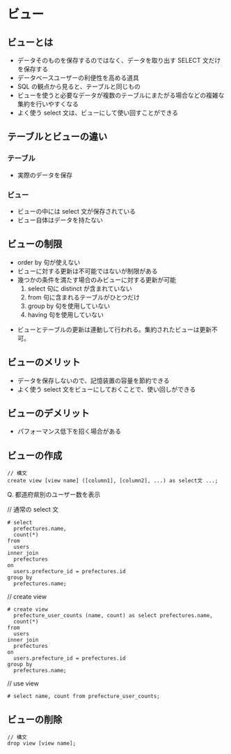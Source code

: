 # ビュー

## ビューとは

- データそのものを保存するのではなく、データを取り出す SELECT 文だけを保存する
- データベースユーザーの利便性を高める道具
- SQL の観点から見ると、テーブルと同じもの
- ビューを使うと必要なデータが複数のテーブルにまたがる場合などの複雑な集約を行いやすくなる
- よく使う select 文は、ビューにして使い回すことができる

## テーブルとビューの違い

### テーブル

- 実際のデータを保存

### ビュー

- ビューの中には select 文が保存されている
- ビュー自体はデータを持たない

## ビューの制限

- order by 句が使えない
- ビューに対する更新は不可能ではないが制限がある
- 幾つかの条件を満たす場合のみビューに対する更新が可能
  1.  select 句に distinct が含まれていない
  2.  from 句に含まれるテーブルがひとつだけ
  3.  group by 句を使用していない
  4.  having 句を使用していない

* ビューとテーブルの更新は連動して行われる。集約されたビューは更新不可。

## ビューのメリット

- データを保存しないので、記憶装置の容量を節約できる
- よく使う select 文をビューにしておくことで、使い回しができる

## ビューのデメリット

- パフォーマンス低下を招く場合がある

## ビューの作成

```
// 構文
create view [view name] ([column1], [column2], ...) as select文 ...;
```

Q. 都道府県別のユーザー数を表示

// 通常の select 文

```
# select
  prefectures.name,
  count(*)
from
  users
inner join
  prefectures
on
  users.prefecture_id = prefectures.id
group by
  prefectures.name;
```

// create view

```
# create view
  prefecture_user_counts (name, count) as select prefectures.name,
  count(*)
from
  users
inner join
  prefectures
on
  users.prefecture_id = prefectures.id
group by
  prefectures.name;
```

// use view

```
# select name, count from prefecture_user_counts;
```

## ビューの削除

```
// 構文
drop view [view name];
```
